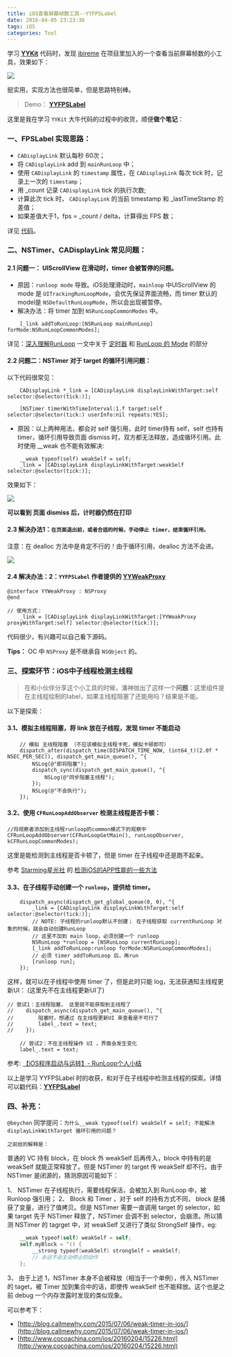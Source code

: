 ```yaml
---
title: iOS查看屏幕帧数工具--YYFPSLabel
date: 2016-04-05 23:23:36
tags: iOS
categories: Tool
---
```

学习 **[YYKit](https://github.com/ibireme/YYKit)** 代码时，发现 [ibireme](https://github.com/ibireme) 在项目里加入的一个查看当前屏幕帧数的小工具，效果如下：

![](http://upload-images.jianshu.io/upload_images/332029-36fb1bdbfb423531.gif?imageMogr2/auto-orient/strip)

挺实用，实现方法也很简单，但是思路特别棒。

> Demo： **[YYFPSLabel](https://github.com/yehot/YYFPSLabel)**

这里是我在学习 `YYKit` 大牛代码的过程中的收货，顺便**做个笔记**：

### 一、FPSLabel 实现思路：

- `CADisplayLink` 默认每秒 60次；
- 将 `CADisplayLink`  add 到 `mainRunLoop` 中；
- 使用 `CADisplayLink` 的 `timestamp` 属性，在 `CADisplayLink` 每次 tick 时，记录上一次的 `timestamp`；
- 用 _count 记录 `CADisplayLink` tick 的执行次数;
- 计算此次 tick 时， `CADisplayLink` 的当前 timestamp 和 _lastTimeStamp 的差值；
- 如果差值大于1，fps = _count / delta，计算得出 FPS 数；

详见 [代码](https://github.com/yehot/YYFPSLabel/blob/master/YYFPSLabel/YYFPSLabel/YYFPSLabel.m)。

### 二、NSTimer、CADisplayLink 常见问题：

#### 2.1 问题一： UIScrollView 在滑动时，timer 会被暂停的问题。

- 原因：`runloop mode` 导致。iOS处理滑动时，`mainloop` 中UIScrollView 的 mode 是 `UITrackingRunLoopMode`，会优先保证界面流畅，而 timer 默认的 model是 `NSDefaultRunLoopMode`，所以会出现被暂停。
- 解决办法：将 timer 加到 `NSRunLoopCommonModes` 中。

```ObjC
    [_link addToRunLoop:[NSRunLoop mainRunLoop] forMode:NSRunLoopCommonModes];
```

详见：[深入理解RunLoop](http://blog.ibireme.com/2015/05/18/runloop/) 一文中关于 [定时器](http://blog.ibireme.com/2015/05/18/runloop/#timer)  和 [RunLoop 的 Mode](http://blog.ibireme.com/2015/05/18/runloop/#mode) 的部分

#### 2.2 问题二：NSTimer 对于 target 的循环引用问题：

以下代码很常见：

```ObjC
    CADisplayLink *_link = [CADisplayLink displayLinkWithTarget:self selector:@selector(tick:)];

    [NSTimer timerWithTimeInterval:1.f target:self selector:@selector(tick:) userInfo:nil repeats:YES];
```

- 原因：以上两种用法，都会对 self 强引用，此时 timer持有 self，self 也持有 timer，循环引用导致页面 dismiss 时，双方都无法释放，造成循环引用。此时使用 __weak 也不能有效解决:

```ObjC
    __weak typeof(self) weakSelf = self;
    _link = [CADisplayLink displayLinkWithTarget:weakSelf selector:@selector(tick:)];
```

效果如下：

![](http://upload-images.jianshu.io/upload_images/332029-6b2957fc2ff9cc8b.gif?imageMogr2/auto-orient/strip)

**可以看到 页面 dismiss 后，计时器仍然在打印**

#### 2.3 解决办法1：`在页面退出前，或者合适的时候，手动停止 timer，结束循环引用。`

注意：在 dealloc 方法中是肯定不行的！由于循环引用，dealloc 方法不会进。

![](http://upload-images.jianshu.io/upload_images/332029-90b68a2f2381e4f0.png?imageMogr2/auto-orient/strip%7CimageView2/2/w/1240)

#### 2.4 解决办法：2：`YYFPSLabel` 作者提供的 [YYWeakProxy](https://github.com/yehot/YYFPSLabel/blob/master/YYFPSLabel/YYFPSLabel/YYWeakProxy.m)

```ObjC
@interface YYWeakProxy : NSProxy
@end

// 使用方式：
    _link = [CADisplayLink displayLinkWithTarget:[YYWeakProxy proxyWithTarget:self] selector:@selector(tick:)];

```
代码很少，有兴趣可以自己看下源码。

**Tips：** OC 中 `NSProxy` 是不继承自 `NSObject` 的。

### 三、探索环节：iOS中子线程检测主线程

> 在和小伙伴分享这个小工具的时候，潘神抛出了这样一个**问题**：这里组件是在主线程绘制的label，如果主线程阻塞了还能用吗？结果是不能。

 以下是探索：

#### 3.1、模拟主线程阻塞，将 link 放在子线程，发现 timer 不能启动

```ObjC
    // 模拟 主线程阻塞 （不应该模拟主线程卡死，模拟卡顿即可）
    dispatch_after(dispatch_time(DISPATCH_TIME_NOW, (int64_t)(2.0f * NSEC_PER_SEC)), dispatch_get_main_queue(), ^{  
        NSLog(@"即将阻塞");
        dispatch_sync(dispatch_get_main_queue(), ^{
            NSLog(@"同步阻塞主线程");
        });
        NSLog(@"不会执行");
    });
```

#### 3.2、使用 `CFRunLoopAddObserver` 检测主线程是否卡顿：

```ObjC
//将观察者添加到主线程runloop的common模式下的观察中 
CFRunLoopAddObserver(CFRunLoopGetMain(), runLoopObserver, kCFRunLoopCommonModes);
```

这里是能检测到主线程是否卡顿了，但是 timer 在子线程中还是跑不起来。

参考 [Starming星光社](https://www.google.com.hk/url?sa=t&rct=j&q=&esrc=s&source=web&cd=1&ved=0ahUKEwjx0Zjw4_fLAhWVj44KHdkUAvwQFggbMAA&url=%68%74%74%70%3a%2f%2f%77%77%77%2e%73%74%61%72%6d%69%6e%67%2e%63%6f%6d%2f&usg=AFQjCNF2xjShwXV0aXfKo1yXQHN95DRCAA&sig2=C_ywHG5vt8byOOqA6x-bOw) 的 [检测iOS的APP性能的一些方法](http://www.starming.com/index.php?v=index&view=91)

#### 3.3、在子线程手动创建一个 `runloop`，提供给 timer。

```ObjC
    dispatch_async(dispatch_get_global_queue(0, 0), ^{
        _link = [CADisplayLink displayLinkWithTarget:self selector:@selector(tick:)];
        // NOTE: 子线程的runloop默认不创建； 在子线程获取 currentRunLoop 对象的时候，就会自动创建RunLoop
        // 这里不加到 main loop，必须创建一个 runloop
        NSRunLoop *runloop = [NSRunLoop currentRunLoop];
        [_link addToRunLoop:runloop forMode:NSRunLoopCommonModes];
        // 必须 timer addToRunLoop 后，再run
        [runloop run];
    });
```

这样，就可以在子线程中使用 timer 了，但是此时只能 log，无法获通知主线程更新UI： (这里先不在主线程更新UI了)

```ObjC
// 尝试1：主线程阻塞， 这里就不能获取到主线程了
//    dispatch_async(dispatch_get_main_queue(), ^{
//        阻塞时，想通过 在主线程更新UI 来查看是不可行了
//        label_.text = text;
//    });
    
    // 尝试2：不在主线程操作 UI ，界面会发生变化
    label_.text = text;
```

参考: [【iOS程序启动与运转】- RunLoop个人小结](http://www.jianshu.com/p/37ab0397fec7)


以上是学习 YYFPSLabel 时的收获，和对于在子线程中检测主线程的探索。详情可以戳代码：**[YYFPSLabel](https://github.com/yehot/YYFPSLabel)**

### 四、补充：

`@beychen` 同学提问：`为什么__weak typeof(self) weakSelf = self; 不能解决 displayLinkWithTarget 循环引用的问题？` 

`之前给的解释是：`

普通的 VC 持有 block，在 block 外 weakSelf 后再传入，block 中持有的是 weakSelf 就能正常释放了。但是 NSTimer 的 target 传 weakSelf 却不行。由于 NSTimer 是闭源的，猜测原因可能如下：

1、 NSTimer 在子线程执行，需要线程保活，会被加入到 RunLoop 中，被 Runloop 强引用；
2、 Block 和 Timer ，对于 self 的持有方式不同， block 是捕获了变量，进行了值拷贝。但是 NSTimer 需要一直调用 target 的 selector，如果 target 先于 NSTimer 释放了，NSTimer 会调不到 selector，会崩溃。所以猜测  NSTimer 的 tagrget 中，对 weakSelf 又进行了类似 StrongSelf 操作，eg:

```Objective-C
    __weak typeof(self) weakSelf = self;
    self.myBlock = ^() {
        __strong typeof(weakSelf) strongSelf = weakSelf;
        // 永远不会主动停止的动作
    };
```

3、 由于上述 1，NSTimer 本身不会被释放（相当于一个单例），传入 NSTimer 的 taget，被 Timer 加到集合中的话，即使传 weakSelf 也不能释放。这个也是之前 debug 一个内存泄露时发现的类似现象。

可以参考下：

- [http://blog.callmewhy.com/2015/07/06/weak-timer-in-ios/](http://blog.callmewhy.com/2015/07/06/weak-timer-in-ios/)
- [http://www.cocoachina.com/ios/20160204/15226.html](http://www.cocoachina.com/ios/20160204/15226.html)
